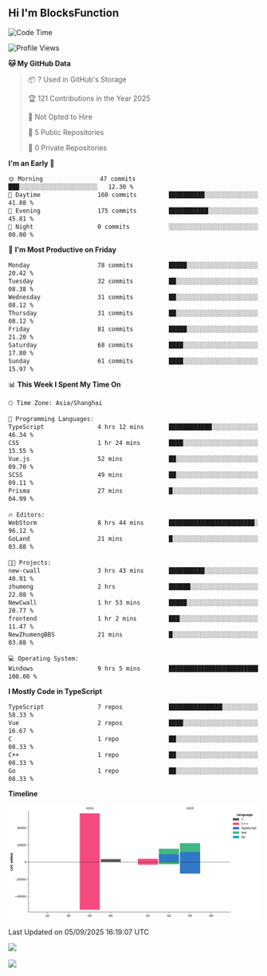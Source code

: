 ## Hi I'm BlocksFunction

 <!--START_SECTION:waka-->
![Code Time](http://img.shields.io/badge/Code%20Time-23%20hrs%2037%20mins-blue)

![Profile Views](http://img.shields.io/badge/Profile%20Views-56-blue)

**🐱 My GitHub Data** 

> 📦 ? Used in GitHub's Storage 
 > 
> 🏆 121 Contributions in the Year 2025
 > 
> 🚫 Not Opted to Hire
 > 
> 📜 5 Public Repositories 
 > 
> 🔑 0 Private Repositories 
 > 
**I'm an Early 🐤** 

```text
🌞 Morning                47 commits          ███░░░░░░░░░░░░░░░░░░░░░░   12.30 % 
🌆 Daytime                160 commits         ██████████░░░░░░░░░░░░░░░   41.88 % 
🌃 Evening                175 commits         ███████████░░░░░░░░░░░░░░   45.81 % 
🌙 Night                  0 commits           ░░░░░░░░░░░░░░░░░░░░░░░░░   00.00 % 
```
📅 **I'm Most Productive on Friday** 

```text
Monday                   78 commits          █████░░░░░░░░░░░░░░░░░░░░   20.42 % 
Tuesday                  32 commits          ██░░░░░░░░░░░░░░░░░░░░░░░   08.38 % 
Wednesday                31 commits          ██░░░░░░░░░░░░░░░░░░░░░░░   08.12 % 
Thursday                 31 commits          ██░░░░░░░░░░░░░░░░░░░░░░░   08.12 % 
Friday                   81 commits          █████░░░░░░░░░░░░░░░░░░░░   21.20 % 
Saturday                 68 commits          ████░░░░░░░░░░░░░░░░░░░░░   17.80 % 
Sunday                   61 commits          ████░░░░░░░░░░░░░░░░░░░░░   15.97 % 
```


📊 **This Week I Spent My Time On** 

```text
🕑︎ Time Zone: Asia/Shanghai

💬 Programming Languages: 
TypeScript               4 hrs 12 mins       ████████████░░░░░░░░░░░░░   46.34 % 
CSS                      1 hr 24 mins        ████░░░░░░░░░░░░░░░░░░░░░   15.55 % 
Vue.js                   52 mins             ██░░░░░░░░░░░░░░░░░░░░░░░   09.70 % 
SCSS                     49 mins             ██░░░░░░░░░░░░░░░░░░░░░░░   09.11 % 
Prisma                   27 mins             █░░░░░░░░░░░░░░░░░░░░░░░░   04.99 % 

🔥 Editors: 
WebStorm                 8 hrs 44 mins       ████████████████████████░   96.12 % 
GoLand                   21 mins             █░░░░░░░░░░░░░░░░░░░░░░░░   03.88 % 

🐱‍💻 Projects: 
new-cwall                3 hrs 43 mins       ██████████░░░░░░░░░░░░░░░   40.91 % 
zhumeng                  2 hrs               ██████░░░░░░░░░░░░░░░░░░░   22.08 % 
NewCwall                 1 hr 53 mins        █████░░░░░░░░░░░░░░░░░░░░   20.77 % 
frontend                 1 hr 2 mins         ███░░░░░░░░░░░░░░░░░░░░░░   11.47 % 
NewZhumengBBS            21 mins             █░░░░░░░░░░░░░░░░░░░░░░░░   03.88 % 

💻 Operating System: 
Windows                  9 hrs 5 mins        █████████████████████████   100.00 % 
```

**I Mostly Code in TypeScript** 

```text
TypeScript               7 repos             ███████████████░░░░░░░░░░   58.33 % 
Vue                      2 repos             ████░░░░░░░░░░░░░░░░░░░░░   16.67 % 
C                        1 repo              ██░░░░░░░░░░░░░░░░░░░░░░░   08.33 % 
C++                      1 repo              ██░░░░░░░░░░░░░░░░░░░░░░░   08.33 % 
Go                       1 repo              ██░░░░░░░░░░░░░░░░░░░░░░░   08.33 % 
```



**Timeline**

![Lines of Code chart](https://raw.githubusercontent.com/BlocksFunction/BlocksFunction/main/assets/bar_graph.png)


 Last Updated on 05/09/2025 16:19:07 UTC
<!--END_SECTION:waka-->

![](https://github-readme-stats.vercel.app/api?username=BlocksFunction&show_icons=true&include_all_commits=true&include_orgs=true&count_private=true)

![](https://github-readme-stats.vercel.app/api/top-langs/?username=BlocksFunction&layout=compact)
